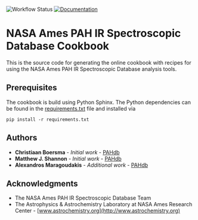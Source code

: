 ![Workflow Status](https://github.com/pahdb/cookbook/actions/workflows/ci.yml/badge.svg) [![Documentation](https://img.shields.io/badge/docs-available-brightgreen.svg)](https://pahdb.github.io/cookbook/)

# NASA Ames PAH IR Spectroscopic Database Cookbook

This is the source code for generating the online cookbook with
recipes for using the NASA Ames PAH IR Spectroscopic Database analysis
tools.

## Prerequisites

The cookbook is build using Python Sphinx. The Python dependencies can
be found in the [requirements.txt](requirements.txt) file and
installed via

``pip install -r requirements.txt``

## Authors

* **Christiaan Boersma** - *Initial work* - [PAHdb](https://github.com/PAHdb)
* **Matthew J. Shannon** - *Initial work* - [PAHdb](https://github.com/PAHdb)
* **Alexandros Maragoudakis** - *Additional work* - [PAHdb](https://github.com/PAHdb)

## Acknowledgments

* The NASA Ames PAH IR Spectroscopic Database Team
* The Astrophysics & Astrochemistry Laboratory at NASA Ames Research
  Center - [www.astrochemistry.org](http://www.astrochemistry.org)
